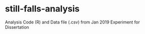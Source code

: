 # still-falls-analysis
Analysis Code (R) and Data file (.csv) from Jan 2019 Experiment for Dissertation
